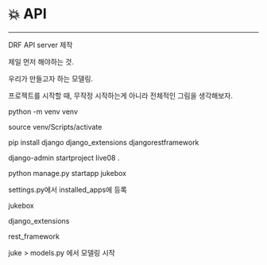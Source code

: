 # :boom: API

---



DRF API server 제작



제일 먼저 해야하는 것.

우리가 만들고자 하는 모델링.

프로젝트를 시작할 때, 무작정 시작하는게 아니라 전체적인 그림을 생각해보자.



python -m venv venv

source venv/Scripts/activate

pip install django django_extensions djangorestframework

django-admin startproject live08 .

python manage.py startapp jukebox



settings.py에서 installed_apps에 등록

jukebox

django_extensions

rest_framework



juke > models.py 에서 모델링 시작

​										
